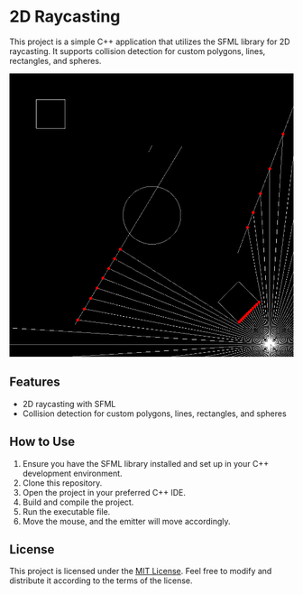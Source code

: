 # 2D Raycasting

This project is a simple C++ application that utilizes the SFML library for 2D raycasting. It supports collision detection for custom polygons, lines, rectangles, and spheres.

<div align="center">
  <img src="docs/main.gif" alt="Main">
</div>

## Features

- 2D raycasting with SFML
- Collision detection for custom polygons, lines, rectangles, and spheres

## How to Use

1. Ensure you have the SFML library installed and set up in your C++ development environment.
2. Clone this repository.
3. Open the project in your preferred C++ IDE.
4. Build and compile the project.
5. Run the executable file.
6. Move the mouse, and the emitter will move accordingly.

## License

This project is licensed under the [MIT License](https://opensource.org/licenses/MIT). Feel free to modify and distribute it according to the terms of the license.